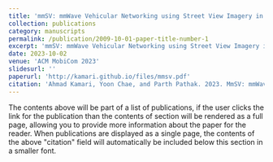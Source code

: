 ```yaml
---
title: 'mmSV: mmWave Vehicular Networking using Street View Imagery in Urban Environments'
collection: publications
category: manuscripts
permalink: /publication/2009-10-01-paper-title-number-1
excerpt: 'mmSV: mmWave Vehicular Networking using Street View Imagery in Urban Environments'
date: 2023-10-02
venue: 'ACM MobiCom 2023'
slidesurl: ''
paperurl: 'http://kamari.github.io/files/mmsv.pdf'
citation: 'Ahmad Kamari, Yoon Chae, and Parth Pathak. 2023. MmSV: mmWave Vehicular Networking using Street View Imagery in Urban Environments. In Proceedings of the 29th Annual International Conference on Mobile Computing and Networking (ACM MobiCom '23). Association for Computing Machinery, New York, NY, USA, Article 76, 1–16. https://doi.org/10.1145/3570361.3613291'
---
```


The contents above will be part of a list of publications, if the user clicks the link for the publication than the contents of section will be rendered as a full page, allowing you to provide more information about the paper for the reader. When publications are displayed as a single page, the contents of the above "citation" field will automatically be included below this section in a smaller font.
